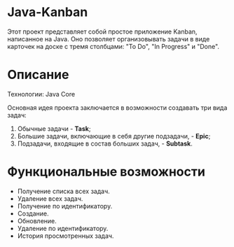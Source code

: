 # Java-Kanban
Этот проект представляет собой простое приложение Kanban, написанное на Java. Оно позволяет организовывать задачи в виде карточек на доске с тремя столбцами: "To Do", "In Progress" и "Done".
# Описание

Технологии: Java Core

Основная идея проекта заключается в возможности создавать три вида задач:
1. Обычные задачи - **Task**;
2. Большие задачи, включающие в себя другие подзадачи, - **Epic**;
3. Подзадачи, входящие в состав больших задач, - **Subtask**.

# Функциональные возможности
- Получение списка всех задач.
- Удаление всех задач.
- Получение по идентификатору.
- Создание.
- Обновление.
- Удаление по идентификатору.
- История просмотренных задач.
